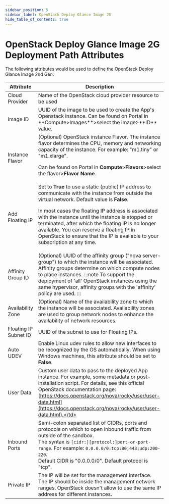 ```yaml
---
sidebar_position: 5
sidebar_label: OpenStack Deploy Glance Image 2G
hide_table_of_contents: true
---
```


# OpenStack Deploy Glance Image 2G Deployment Path Attributes

The following attributes would be used to define the OpenStack Deploy Glance Image 2nd Gen:

<table>
    <thead>
        <tr>
        <th>Attribute</th>
        <th>Description</th>
        </tr>
    </thead>
    <tbody>
        <tr>
            <td>Cloud Provider</td>
            <td>Name of the OpenStack cloud provider resource to be used</td>
        </tr>
        <tr>
            <td>Image ID</td>
            <td>UUID of the image to be used to create the App's Openstack instance. Can be found on Portal in **Compute>Images**>select the image>**ID** value.</td>
        </tr>
        <tr>
            <td>Instance Flavor</td>
            <td>
            (Optional) OpenStack instance Flavor. The instance flavor determines the CPU, memory and networking capacity of the instance. For example: "m1.tiny" or "m1.xlarge".

Can be found on Portal in **Compute**>**Flavors**>select the flavor>**Flavor Name**.
            </td>
        </tr>
        <tr>
            <td>Add Floating IP</td>
            <td>
            Set to **True** to use a static (public) IP address to communicate with the instance from outside the virtual network. Default value is **False**.

In most cases the floating IP address is associated with the instance until the instance is stopped or terminated, after which the floating IP is no longer available. You can reserve a floating IP in OpenStack to ensure that the IP is available to your subscription at any time.
            </td>
        </tr>
        <tr>
            <td>Affinity Group ID</td>
            <td>
            (Optional) UUID of the affinity group ("nova server-group") to which the instance will be associated. Affinity groups determine on which compute nodes to place instances.
:::note
To support the deployment of 'all' OpenStack instances using the same hypervisor, affinity groups with the 'affinity' policy are used.
:::
            </td>
        </tr>
        <tr>
            <td>Availability Zone</td>
            <td>(Optional) Name of the availability zone to which the instance will be associated. Availability zones are used to group network nodes to enhance the availability of network resources.</td>
        </tr>
        <tr>
            <td>Floating IP Subnet ID</td>
            <td>UUID of the subnet to use for Floating IPs.</td>
        </tr>
        <tr>
            <td>Auto UDEV</td>
            <td>Enable Linux udev rules to allow new interfaces to be recognized by the OS automatically. When using Windows machines, this attribute should be set to **False**.</td>
        </tr>
        <tr>
            <td>User Data</td>
            <td>Custom user data to pass to the deployed App instance. For example, some metadata or post-installation script. For details, see this official OpenStack documentation page: [https://docs.openstack.org/nova/rocky/user/user-data.html](https://docs.openstack.org/nova/rocky/user/user-data.html).</td>
        </tr>
        <tr>
            <td>Inbound Ports</td>
            <td>
            Semi-colon separated list of CIDRs, ports and protocols on which to open inbound traffic from outside of the sandbox.  
The syntax is `[cidr:][protocol:]port-or-port-range`. For example: `0.0.0.0/0:tcp:80;443;udp:200-220`.  
Default CIDR is "0.0.0.0/0". Default protocol is "tcp".
            </td>
        </tr>
        <tr>
            <td>Private IP</td>
            <td>The IP will be set for the management interface. The IP should be inside the management network ranges. OpenStack doesn't allow to use the same IP address for different instances.</td>
        </tr>
    </tbody>
</table>